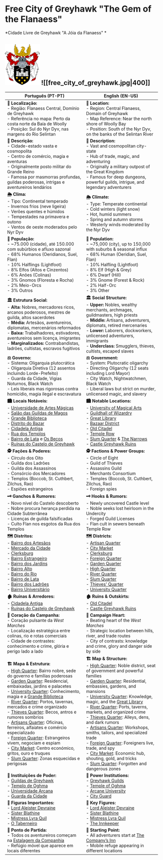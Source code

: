 

# Free City of Greyhawk  "The Gem of the Flanaess" 
*Cidade Livre de Greyhawk "A Jóia da Flanaess" *

![Brasão|150](greyhawk_114x135.png)
![[free_city_of_greyhawk.jpg|400]]
---

| **Português (PT-PT)**                                                                                                                                                                                                                                                                                                                                                                                                                                                                                                                                                                                                                                                                                                                                                                                                                                                                                   | **English (EN-US)**                                                                                                                                                                                                                                                                                                                                                                                                                                                                                                                                                                                                                                                                                                                                                                                                                                                                          |
| ------------------------------------------------------------------------------------------------------------------------------------------------------------------------------------------------------------------------------------------------------------------------------------------------------------------------------------------------------------------------------------------------------------------------------------------------------------------------------------------------------------------------------------------------------------------------------------------------------------------------------------------------------------------------------------------------------------------------------------------------------------------------------------------------------------------------------------------------------------------------------------------------------- | -------------------------------------------------------------------------------------------------------------------------------------------------------------------------------------------------------------------------------------------------------------------------------------------------------------------------------------------------------------------------------------------------------------------------------------------------------------------------------------------------------------------------------------------------------------------------------------------------------------------------------------------------------------------------------------------------------------------------------------------------------------------------------------------------------------------------------------------------------------------------------------------- |
| **📍 Localização:**<br> - Região: Flanaess Central, Domínio de Greyhawk<br> - Referência no mapa: Perto da costa norte da Baía de Woolly<br> - Posição: Sul do Nyr Dyv, nas margens do Rio Selintan                                                                                                                                                                                                                                                                                                                                                                                                                                                                                                                                                                                                                                                                                                     | **📍 Location:**<br> - Region: Central Flanaess, Domain of Greyhawk<br> - Map Reference: Near the north shore of Woolly Bay<br> - Position: South of the Nyr Dyv, on the banks of the Selintan River                                                                                                                                                                                                                                                                                                                                                                                                                                                                                                                                                                                                                                                                                         |
| **📝 Descrição:**<br> - Cidade-estado vasta e cosmopolita<br> - Centro de comércio, magia e aventuras<br> - Originalmente posto militar do Grande Reino<br> - Famosa por masmorras profundas, guildas poderosas, intrigas e aventureiros lendários                                                                                                                                                                                                                                                                                                                                                                                                                                                                                                                                                                                                                                                      | **📝 Description:**<br> - Vast and cosmopolitan city-state<br> - Hub of trade, magic, and adventuring<br> - Originally a military outpost of the Great Kingdom<br> - Famous for deep dungeons, powerful guilds, intrigue, and legendary adventurers                                                                                                                                                                                                                                                                                                                                                                                                                                                                                                                                                                                                                                          |
| **🌦 Clima:**<br> - Tipo: Continental temperado<br> - Invernos frios (neve ligeira)<br> - Verões quentes e húmidos<br> - Tempestades na primavera e outono<br> - Ventos de oeste moderados pelo Nyr Dyv                                                                                                                                                                                                                                                                                                                                                                                                                                                                                                                                                                                                                                                                                                 | **🌦 Climate:**<br> - Type: Temperate continental<br> - Cold winters (light snow)<br> - Hot, humid summers<br> - Spring and autumn storms<br> - Westerly winds moderated by the Nyr Dyv                                                                                                                                                                                                                                                                                                                                                                                                                                                                                                                                                                                                                                                                                                      |
| **👥 População:**<br> - ~75.000 (cidade), até 150.000 com subúrbios e afluxo sazonal<br> - 68% Humanos (Oeridianos, Suel, Flan)<br> - 10% Halflings (Lightfoot)<br> - 8% Elfos (Altos e Cinzentos)<br> - 6% Anões (Colinas)<br> - 3% Gnomos (Floresta e Rocha)<br> - 2% Meio-Orcs<br> - 3% Outros                                                                                                                                                                                                                                                                                                                                                                                                                                                                                                                                                                                                       | **👥 Population:**<br> - ~75,000 (city), up to 150,000 with suburbs & seasonal influx<br> - 68% Human (Oeridian, Suel, Flan)<br> - 10% Halfling (Lightfoot)<br> - 8% Elf (High & Grey)<br> - 6% Dwarf (Hill)<br> - 3% Gnome (Forest & Rock)<br> - 2% Half-Orc<br> - 3% Other                                                                                                                                                                                                                                                                                                                                                                                                                                                                                                                                                                                                                 |
| **🏛 Estrutura Social:**<br> - **Alta:** Nobres, mercadores ricos, arcanos poderosos, mestres de guilda, altos sacerdotes<br> - **Média:** Artesãos, aventureiros, diplomatas, mercenários reformados<br> - **Baixa:** Trabalhadores, estivadores, aventureiros sem licença, imigrantes<br> - **Marginalizados:** Contrabandistas, ladrões, cultistas, escravos fugitivos                                                                                                                                                                                                                                                                                                                                                                                                                                                                                                                               | **🏛 Social Structure:**<br> - **Upper:** Nobles, wealthy merchants, archmages, guildmasters, high priests<br> - **Middle:** Artisans, adventurers, diplomats, retired mercenaries<br> - **Lower:** Laborers, dockworkers, unlicensed adventurers, immigrants<br> - **Underclass:** Smugglers, thieves, cultists, escaped slaves                                                                                                                                                                                                                                                                                                                                                                                                                                                                                                                                                             |
| **⚖ Governo:**<br> - Sistema: Oligarquia plutocrática<br> - Oligarquia Diretiva (12 assentos incluindo Lorde-Prefeito)<br> - Guarda da Cidade, Vigias Noturnos, Black Watch<br> - Leis liberais mas rigorosas contra homicídio, magia ilegal e escravatura                                                                                                                                                                                                                                                                                                                                                                                                                                                                                                                                                                                                                                              | **⚖ Government:**<br> - System: Plutocratic oligarchy<br> - Directing Oligarchy (12 seats including Lord Mayor)<br> - City Watch, Nightwatchmen, Black Watch<br> - Liberal laws but strict on murder, unlicensed magic, and slavery                                                                                                                                                                                                                                                                                                                                                                                                                                                                                                                                                                                                                                                          |
| **🏙 Locais Notáveis:**<br> - [Universidade de Artes Mágicas](universidade_arcana.md)<br> - [Salão das Guildas de Magos](guildhall_of_wizardry.md)<br> - [Grande Biblioteca](great_library.md)<br> - [Distrito do Bazar](bazaar_district.md)<br> - [Cidadela Antiga](old_citadel.md)<br> - [Rua dos Templos](temple_row.md)<br> - [Bairro de Lata](slum_quarter.md) e [Os Becos](the_narrows.md)<br> - [Ruínas do Castelo de Greyhawk](castle_greyhawk_ruins.md)                                                                                                                                                                                                                                                                                                                                                                                                                                        | **🏙 Notable Locations:**<br> - [University of Magical Arts](universidade_arcana.md)<br> - [Guildhall of Wizardry](guildhall_of_wizardry.md)<br> - [Great Library](great_library.md)<br> - [Bazaar District](bazaar_district.md)<br> - [Old Citadel](old_citadel.md)<br> - [Temple Row](temple_row.md)<br> - [Slum Quarter](slum_quarter.md) & [The Narrows](the_narrows.md)<br> - [Castle Greyhawk Ruins](castle_greyhawk_ruins.md)                                                                                                                                                                                                                                                                                                                                                                                                                                                         |
| **🕵 Fações & Poderes:**<br> - Círculo dos Oito<br> - Guilda dos Ladrões<br> - Guilda dos Assassinos<br> - Consórcio dos Mercadores<br> - Templos (Boccob, St. Cuthbert, Zilchus, Rao)<br> - Espiões estrangeiros                                                                                                                                                                                                                                                                                                                                                                                                                                                                                                                                                                                                                                                                                       | **🕵 Factions & Power Groups:**<br> - Circle of Eight<br> - Guild of Thieves<br> - Assassins Guild<br> - Merchants Consortium<br> - Temples (Boccob, St. Cuthbert, Zilchus, Rao)<br> - Foreign spies                                                                                                                                                                                                                                                                                                                                                                                                                                                                                                                                                                                                                                                                                         |
| **🗝 Ganchos & Rumores:**<br> - Novo nível do Castelo descoberto<br> - Nobre procura herança perdida na Cidade Subterrânea<br> - Licenças de guilda falsificadas<br> - Culto Flan nos esgotos da Rua dos Templos                                                                                                                                                                                                                                                                                                                                                                                                                                                                                                                                                                                                                                                                                        | **🗝 Hooks & Rumors:**<br> - Newly uncovered Castle level<br> - Noble seeks lost heirloom in the Undercity<br> - Forged Guild Licenses<br> - Flan cult in sewers beneath Temple Row                                                                                                                                                                                                                                                                                                                                                                                                                                                                                                                                                                                                                                                                                                          |
| **🗺 Distritos:**<br> - [Bairro dos Artesãos](artisans_quarter.md)<br> - [Mercado da Cidade](city_market.md)<br> - [Clerksburg](clerksburg.md)<br> - [Bairro Estrangeiro](foreign_quarter.md)<br> - [Bairro dos Jardins](docs/lore/locations/cities/free_city_of_greyhawk/garden_quarter/garden_quarter.md)<br> - [Bairro Alto](high_quarter.md)<br> - [Bairro do Rio](river_quarter.md)<br> - [Bairro de Lata](slum_quarter.md)<br> - [Bairro dos Ladrões](thieves_quarter.md)<br> - [Bairro Universitário](university_quarter.md)                                                                                                                                                                                                                                                                                                                                                                          | **🗺 Districts:**<br> - [Artisan Quarter](artisans_quarter.md)<br> - [City Market](city_market.md)<br> - [Clerksburg](clerksburg.md)<br> - [Foreign Quarter](foreign_quarter.md)<br> - [Garden Quarter](docs/lore/locations/cities/free_city_of_greyhawk/garden_quarter/garden_quarter.md)<br> - [High Quarter](high_quarter.md)<br> - [River Quarter](river_quarter.md)<br> - [Slum Quarter](slum_quarter.md)<br> - [Thieves' Quarter](thieves_quarter.md)<br> - [University Quarter](university_quarter.md)                                                                                                                                                                                                                                                                                                                                                                                     |
| **🏚 Ruínas & Arredores:**<br> - [Cidadela Antiga](old_citadel.md)<br> - [Ruínas do Castelo de Greyhawk](castle_greyhawk_ruins.md)                                                                                                                                                                                                                                                                                                                                                                                                                                                                                                                                                                                                                                                                                                                                                                      | **🏚 Ruins & Outskirts:**<br> - [Old Citadel](old_citadel.md)<br> - [Castle Greyhawk Ruins](castle_greyhawk_ruins.md)                                                                                                                                                                                                                                                                                                                                                                                                                                                                                                                                                                                                                                                                                                                                                                        |
| **💠 Coração da Campanha:**<br> - Coração pulsante da *West Marches*<br> - Localização estratégica entre colinas, rio e rotas comerciais<br> - Cidade de contrastes: conhecimento e crime, glória e perigo lado a lado                                                                                                                                                                                                                                                                                                                                                                                                                                                                                                                                                                                                                                                                                  | **💠 Campaign Heart:**<br> - Beating heart of the *West Marches*<br> - Strategic location between hills, river, and trade routes<br> - City of contrasts: knowledge and crime, glory and danger side by side                                                                                                                                                                                                                                                                                                                                                                                                                                                                                                                                                                                                                                                                                 |
| **🏗 Mapa & Estrutura:**<br> - [High Quarter](high_quarter.md): Bairro nobre, sede do governo e famílias poderosas<br> - [Garden Quarter](docs/lore/locations/cities/free_city_of_greyhawk/garden_quarter/garden_quarter.md): Residencial, embaixadas, jardins e palacetes<br> - [University Quarter](university_quarter.md): Conhecimento, magia e a [Grande Biblioteca](great_library.md)<br> - [River Quarter](river_quarter.md): Portos, tavernas, mercados e crime organizado<br> - [Thieves Quarter](thieves_quarter.md): Becos, antros e rumores sombrios<br> - [Artisans Quarter](artisans_quarter.md): Oficinas, ferreiros, alfaiates e comércio especializado<br> - [Foreign Quarter](foreign_quarter.md): Estrangeiros vivem, negociam e espiam<br> - [City Market](city_market.md): Centro económico, gritos, ouro e truques<br> - [Slum Quarter](slum_quarter.md): Zonas esquecidas e perigosas | **🏗 Map & Structure:**<br> - [High Quarter](high_quarter.md): Noble district, seat of government and powerful families<br> - [Garden Quarter](docs/lore/locations/cities/free_city_of_greyhawk/garden_quarter/garden_quarter.md): Residential, embassies, gardens, and mansions<br> - [University Quarter](university_quarter.md): Knowledge, magic, and the [Great Library](great_library.md)<br> - [River Quarter](river_quarter.md): Ports, taverns, markets, and organized crime<br> - [Thieves Quarter](thieves_quarter.md): Alleys, dens, and dark rumors<br> - [Artisans Quarter](artisans_quarter.md): Workshops, smiths, tailors, and specialized trade<br> - [Foreign Quarter](foreign_quarter.md): Foreigners live, trade, and spy<br> - [City Market](city_market.md): Economic hub, shouting, gold, and tricks<br> - [Slum Quarter](slum_quarter.md): Forgotten and dangerous zones |
| **🏢 Instituições de Poder:**<br> - [Guildas de Greyhawk](guildas_de_greyhawk.md)<br> - [Templo de Oghma](temple_of_oghma.md)<br> - [Universidade Arcana](universidade_arcana.md)<br> - [Guarda da Cidade](docs/npc/-/guarda_da_cidade.md)                                                                                                                                                                                                                                                                                                                                                                                                                                                                                                                                                                                                                                                                         | **🏢 Power Institutions:**<br> - [Greyhawk Guilds](guildas_de_greyhawk.md)<br> - [Temple of Oghma](temple_of_oghma.md)<br> - [Arcane University](universidade_arcana.md)<br> - [City Guard](docs/npc/-/guarda_da_cidade.md)                                                                                                                                                                                                                                                                                                                                                                                                                                                                                                                                                                                                                                                                             |
| **👤 Figuras Importantes:**<br> - [Lord Aleister Devraine](lord_aleister_devraine.md)<br> - [Sister Blathine](sister_blathine.md)<br> - [Mistress Lyra Quil](mistress_lyra_quil.md)<br> - [O Taberneiro](docs/npc/-/o_taberneiro.md)                                                                                                                                                                                                                                                                                                                                                                                                                                                                                                                                                                                                                                                                    | **👤 Key Figures:**<br> - [Lord Aleister Devraine](lord_aleister_devraine.md)<br> - [Sister Blathine](sister_blathine.md)<br> - [Mistress Lyra Quil](mistress_lyra_quil.md)<br> - [The Innkeeper](docs/npc/-/o_taberneiro.md)                                                                                                                                                                                                                                                                                                                                                                                                                                                                                                                                                                                                                                                                |
| **🚪 Ponto de Partida:**<br> - Todos os aventureiros começam na [Estalagem da Companhia](estalagem_da_companhia.md)<br> - Refúgio móvel que aparece em locais diferentes                                                                                                                                                                                                                                                                                                                                                                                                                                                                                                                                                                                                                                                                                                                                | **🚪 Starting Point:**<br> - All adventurers start at [The Company’s Inn](estalagem_da_companhia.md)<br> - Mobile refuge appearing in different locations                                                                                                                                                                                                                                                                                                                                                                                                                                                                                                                                                                                                                                                                                                                                    |
